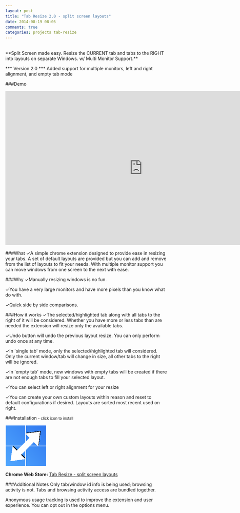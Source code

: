 ```yaml
---
layout: post
title: "Tab Resize 2.0 - split screen layouts"
date: 2014-08-19 08:05
comments: true
categories: projects tab-resize
---
```

<br>
**Split Screen made easy. Resize the CURRENT tab and tabs to the RIGHT into layouts on separate Windows. w/ Multi Monitor Support.**

*** Version 2.0 ***
Added support for multiple monitors, left and right alignment, and empty tab mode

###Demo
<iframe width="853" height="480" src="http://www.youtube.com/embed/GFHl98nAV04?" frameborder="0" allowfullscreen></iframe>

###What
✓A simple chrome extension designed to provide ease in resizing your tabs. A set of default layouts are provided but you can add and remove from the list of layouts to fit your needs. With multiple monitor support you can move windows from one screen to the next with ease.

###Why
✓Manually resizing windows is no fun.

✓You have a very large monitors and have more pixels than you know what do with.

✓Quick side by side comparisons.

###How it works
✓The selected/highlighted tab along with all tabs to the right of it will be considered. Whether you have more or less tabs than are needed the extension will resize only the available tabs.

✓Undo button will undo the previous layout resize. You can only perform undo once at any time.

✓In 'single tab' mode, only the selected/highlighted tab will considered. Only the current window/tab will change in size, all other tabs to the right will be ignored.

✓In 'empty tab' mode, new windows with empty tabs will be created if there are not enough tabs to fill your selected layout.

✓You can select left or right alignment for your resize

✓You can create your own custom layouts within reason and reset to default configurations if desired. Layouts are sorted most recent used on right.

###Installation <small> - click icon to install</small>

<div class="install-wrapper">
    <img src="../images/icon128.png" onclick="chrome.webstore.install('https://chrome.google.com/webstore/detail/bkpenclhmiealbebdopglffmfdiilejc')" id="install-button-tab-resize-2" class="install-button"></img>
    <h4 id="install-message-tab-resize-2" class="installed-message" style="display: none;">Already Installed. =)</h4>
</div>
<script>
$('head').append('<link rel="chrome-webstore-item" href="https://chrome.google.com/webstore/detail/bkpenclhmiealbebdopglffmfdiilejc">');
if (chrome.app.isInstalled) {
  $('#install-button-tab-resize-2').hide();
  $('#install-message-tab-resize-2').show();
}
</script>

**Chrome Web Store:** <a href="https://chrome.google.com/webstore/detail/tab-resize-split-screen-l/bkpenclhmiealbebdopglffmfdiilejc" target="_blank">Tab Resize - split screen layouts</a>

###Additional Notes
Only tab/window id info is being used; browsing activity is not. Tabs and browsing activity access are bundled together.

Anonymous usage tracking is used to improve the extension and user experience. You can opt out in the options menu.